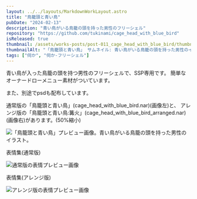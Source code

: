 ```yaml
---
layout: ../../layouts/MarkdownWorkLayout.astro
title: "鳥籠頭と青い鳥"
pubDate: "2024-02-13"
description: "青い鳥がいる鳥籠の頭を持った男性のフリーシェル"
repository: "https://github.com/tukinami/cage_head_with_blue_bird"
isReleased: true
thumbnail: /assets/works-posts/post-011_cage_head_with_blue_bird/thumbnail_x256.png
thumbnailAlt: "「鳥籠頭と青い鳥」 サムネイル: 青い鳥がいる鳥籠の頭を持った男性のイラスト。"
tags: ["伺か", "伺か-フリーシェル"]
---
```


青い鳥が入った鳥籠の頭を持つ男性のフリーシェルで、SSP専用です。
簡単なオーナードローメニュー素材がついています。

また、別途でpsdも配布しています。

通常版の「鳥籠頭と青い鳥」(cage_head_with_blue_bird.nar)(画像左)と、
アレンジ版の「鳥籠頭と青い鳥:篝火」(cage_head_with_blue_bird_arranged.nar)(画像右)があります。(50%縮小)

![「鳥籠頭と青い鳥」プレビュー画像。青い鳥がいる鳥籠の頭を持った男性のイラスト。](/assets/works-posts/post-011_cage_head_with_blue_bird/preview.png)

表情集(通常版)

![通常版の表情プレビュー画像](/assets/works-posts/post-011_cage_head_with_blue_bird/preview_expression_normal.png)

表情集(アレンジ版)

![アレンジ版の表情プレビュー画像](/assets/works-posts/post-011_cage_head_with_blue_bird/preview_expression_arranged.png)
